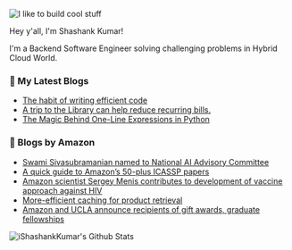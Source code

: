 ![I like to build cool stuff](https://res.cloudinary.com/dt8g3rhcy/image/upload/v1595929574/i_like_to_build_cool_shit._1_nzbwjh.png)

Hey y'all, I'm Shashank Kumar! 

I'm a Backend Software Engineer solving challenging problems in Hybrid Cloud World.

### 📕 My Latest Blogs
<!-- BLOG-POST-LIST:START -->
- [The habit of writing efficient code](https://medium.com/@ishashankkumar/the-habit-of-writing-efficient-code-153b05f04269?source=rss-d24dda280d5f------2)
- [A trip to the Library can help reduce recurring bills.](https://medium.com/swlh/a-trip-to-the-library-can-help-reduce-recurring-bills-23bca495cdf5?source=rss-d24dda280d5f------2)
- [The Magic Behind One-Line Expressions in Python](https://medium.com/swlh/the-magic-behind-one-line-expressions-in-python-816c10180c5c?source=rss-d24dda280d5f------2)
<!-- BLOG-POST-LIST:END -->

### 📕 Blogs by Amazon
<!-- AMAZON-BLOG-POST-LIST:START -->
- [Swami Sivasubramanian named to National AI Advisory Committee](https://www.amazon.science/latest-news/swami-sivasubramanian-named-to-national-ai-advisory-committee)
- [A quick guide to Amazon’s 50-plus ICASSP papers](https://www.amazon.science/blog/a-quick-guide-to-amazons-50-plus-icassp-papers)
- [Amazon scientist Sergey Menis contributes to development of vaccine approach against HIV](https://www.amazon.science/working-at-amazon/amazon-scientist-sergey-menis-contributes-to-development-of-vaccine-approach-against-hiv)
- [More-efficient caching for product retrieval](https://www.amazon.science/blog/more-efficient-caching-for-product-retrieval)
- [Amazon and UCLA announce recipients of gift awards, graduate fellowships](https://www.amazon.science/academic-engagements/amazon-and-ucla-announce-recipients-of-gift-awards-graduate-fellowships)
<!-- AMAZON-BLOG-POST-LIST:END -->



<img align="center" alt="iShashankKumar's Github Stats" src="https://github-readme-stats.vercel.app/api?username=ishashankkumar&show_icons=true&hide_border=true" />
